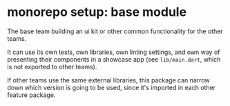 # monorepo setup: base module

The base team building an ui kit or other common functionality for the other teams.

It can use its own tests, own libraries, own linting settings, and own way of presenting 
their components in a showcase app (see `lib/main.dart`, which is not exported to other teams).

If other teams use the same external libraries, this package can narrow down which version is 
going to be used, since it's imported in each other feature package.
